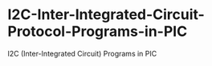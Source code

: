 # I2C-Inter-Integrated-Circuit-Protocol-Programs-in-PIC
I2C (Inter-Integrated Circuit) Programs in PIC
